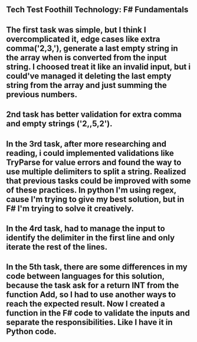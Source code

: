Tech Test Foothill Technology: F# Fundamentals
--------------------------------------------------------------------------------------------
The first task was simple, but I think I overcomplicated it, edge cases like extra comma('2,3,'), 
generate a last empty string in the array when is converted from the input string. I choosed 
treat it like an invalid input, but i could've managed it deleting the last empty string from 
the array and just summing the previous numbers.
--------------------------------------------------------------------------------------------
2nd task has better validation for extra comma and empty strings ('2,,5,2').
--------------------------------------------------------------------------------------------
In the 3rd task, after more researching and reading, i could implemented validations like TryParse
for value errors and found the way to use multiple delimiters to split a string.
Realized that previous tasks could be improved with some of these practices.
In python I'm using regex, cause I'm trying to give my best solution, but in F# I'm trying to solve it
creatively.
--------------------------------------------------------------------------------------------
In the 4rd task, had to manage the input to identify the delimiter in the first line and only iterate the rest of the lines.
---------------------------------------------------------------------------------------------
In the 5th task, there are some differences in my code between languages for this solution,
because the task ask for a return INT from the function Add, so I had to use another ways to
reach the expected result.
Now I created a function in the F# code to validate the inputs and separate the responsibilities. Like I have it in Python code.
---------------------------------------------------------------------------------------------